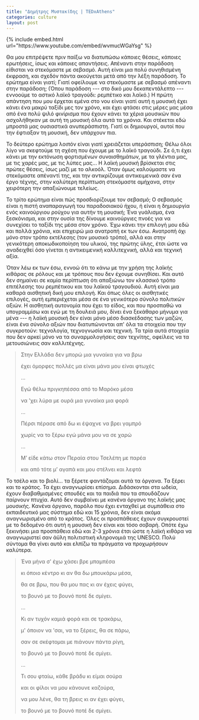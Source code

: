 ```yaml
---
title: "Δημήτρης Μυστακίδης | TEDxAthens"
categories: culture
layout: post
---
```


<div class="large">
{% include embed.html url="https://www.youtube.com/embed/wvmucWGaYsg" %}
</div>

Θα μου επιτρέψετε πριν παίξω να διατυπώσω κάποιες θέσεις, κάποιες ερωτήσεις,
ίσως και κάποιες απαντήσεις. Απέναντι στην παράδοση είθισται να στεκόμαστε με
σεβασμό. Αυτή είναι μια πολύ συνηθισμένη έκφραση, και σχεδόν πάντα ακούγεται
μετά από την λέξη παράδοση. Το ερώτημα είναι γιατί; Γιατί οφείλουμε να στεκόμαστε
με σεβασμό απέναντι στην παράδοση; (Όπου παράδοση --- στο δικό μου δεκαπεντάλεπτο
--- εννοούμε το αστικό λαϊκό τραγούδι: ρεμπέτικο και λαϊκό.) Η πρώτη απάντηση
που μου έρχεται εμένα στο νου είναι γιατί αυτή η μουσική έχει κάνει ένα μακρύ
ταξίδι μες τον χρόνο, και έχει φτάσει στις μέρες μας μέσα από ένα πολύ ψιλό
φινίρισμα που έχουν κάνει τα χέρια μουσικών που ασχολήθηκαν με αυτή τη μουσική
όλα αυτά τα χρόνια. Και στέκεται εδώ μπροστά μας ουσιαστικά ανυπεράσπιστη. Γιατί
οι δημιουργοί, αυτοί που την έφτιαξαν τη μουσική, δεν υπάρχουν πια. 

Το δεύτερο ερώτημα λοιπόν είναι γιατί χρειάζεται υπεράσπιση; Θέλω όλοι λίγο να
σκεφτούμε τη σχέση που έχουμε με το λαϊκό τραγούδι. Σε ό,τι έχει κάνει με την
εκτόνωση φορτισμένων συναισθημάτων, με τα γλέντια μας, με τις χαρές μας, με τις
λύπες μας... Η λαϊκή μουσική βρίσκεται στις πρώτες θέσεις, ίσως μαζί με το
αλκοόλ. Όταν όμως καλούμαστε να στεκόμαστε απέναντί της, και την αντικρίζουμε
αντικειμενικά σαν ένα έργο τέχνης, στην καλύτερη περίπτωση στεκόμαστε αμήχανα,
στην χειρότερη την απαξιώνουμε τελείως.

Το τρίτο ερώτημα είναι πώς προσδιορίζουμε τον σεβασμό; Ο σεβασμός είναι η πιστή
αναπαραγωγή του παραδοσιακού ήχου, ή είναι η δημιουργία ενός καινούργιου ρούχου
για αυτήν τη μουσική; Ένα γυάλισμα, ένα ξεσκόνισμα, και στην ουσία της δίνουμε
καινούργιες πνοές για να συνεχίσει το ταξίδι της μέσα στον χρόνο. Έχω κάνει την
επιλογή μου εδώ και πολλά χρόνια, και επιχειρώ μια ανατροπή εκ των έσω. Ανατροπή
όχι μόνο στον τρόπο εκτέλεσης (τον μουσικό τρόπο), αλλά και στην γενικότερη
αποκωδικοποίηση του υλικού, της πρώτης ύλης, έτσι ώστε να αναδειχθεί όσο γίνεται
η αντικειμενική καλλιτεχνική, αλλά και τεχνική αξία.

Όταν λέω εκ των έσω, εννοώ ότι το κάνω με την χρήση της λαϊκής κιθάρας σε ρόλους
και με τρόπους που δεν έχουμε συνηθίσει. Και αυτό δεν σημαίνει σε καμία
περίπτωση ότι απαξιώνω τον κλασσικό τρόπο επιτέλεσης του ρεμπέτικου και του
λαϊκού τραγουδιού. Αυτή είναι μια καθαρά αισθητική δική μου επιλογή. Και όπως
όλες οι αισθητικές επιλογές, αυτή εμπεριέχεται μέσα σε ένα γενικότερο σύνολο
πολιτικών αξιών. Η αισθητική αυτονομία που έχει το είδος, και που προσπαθώ να
υπογραμμίσω και εγώ με τη δουλειά μου, δίνει ένα ξεκάθαρο μήνυμα για μένα --- η
λαϊκή μουσική δεν είναι μόνο μέσο διασκέδασης των μαζών, είναι ένα σύνολο αξιών
που διατυπώνονται απ' όλα τα στοιχεία που την συγκροτούν: τεχνολογία,
τεχνογνωσία και τεχνική. Τα τρία αυτά στοιχεία που δεν αρκεί μόνο να τα
συναρμολογήσεις σαν τεχνίτης, οφείλεις να τα μετουσιώνεις σαν καλλιτέχνης.

> Στην Ελλάδα δεν μπορώ μια γυναίκα για να βρω
>
> έχει όμορφες πολλές μα είναι μάνα μου είναι φτωχές
>
> ...
>
> Εγώ θέλω πριγκηπέσσα από το Μαρόκο μέσα
>
> να 'χει λύρα με ουρά μια γυναίκα μια φορά
>
> ...
>
> Πέρσι πέρασε από δω κι έψαχνε να βρει γαμπρό
>
> χωρίς να το ξέρω εγώ μάνα μου να σε χαρώ
>
> ...
>
> Μ’ είδε κάτω στον Περαία στου Τσελέπη με παρέα
>
> και από τότε μ’ αγαπά και μου στέλνει και λεφτά

Το τσέλο και το βιολί... τα ξέρετε φαντάζομαι αυτά τα όργανα. Τα ξέρει και το
κράτος. Τα έχει αναγνωρίσει επίσημα. Διδάσκονται στα ωδεία, έχουν διαβαθμισμένες
σπουδές και τα παιδιά που τα σπουδάζουν παίρνουν πτυχία. Αυτό δεν συμβαίνει με
κανένα όργανο της λαϊκής μας μουσικής. Κανένα όργανο, παρόλο που έχει ενταχθεί
με συμπάθεια στο εκπαιδευτικό μας σύστημα εδώ και 15 χρόνια, δεν είναι ακόμα
αναγνωρισμένο από το κράτος. Όλες οι προσπάθειες έχουν συγκρουστεί με το
δεδομένο ότι αυτή η μουσική δεν είναι και τόσο σοβαρή. Οπότε έχω ξεκινήσει μια
προσπάθεια εδώ και 2-3 χρόνια έτσι ώστε η λαϊκή κιθάρα να αναγνωριστεί σαν άϋλη
πολιτιστική κληρονομιά της UNESCO. Πολύ σύντομα θα γίνει αυτό και ελπίζω τα
πράγματα να προχωρήσουν καλύτερα.

> Ένα μήνα σ' έχω χάσει βρε μπαμπέσα
>
> κι όποιο κέντρο κι αν θα δω μπουκάρω μέσα, 
>
> θα σε βρω, που θα μου πας κι αν έχεις φύγει, 
>
> το βουνό με το βουνό ποτέ δε σμίγει.
>
> ...
>
> Κι αν τυχόν καμιά φορά και σε τρακάρω, 
>
> μ' όποιον να 'σαι, να το ξέρεις, θα σε πάρω, 
>
> σαν σε σκέφτομαι με πιάνουν πάντα ρίγη, 
>
> το βουνό με το βουνό ποτέ δε σμίγει.
>
> ...
>
> Τι σου φταίω, κάθε βράδυ κι είμαι σούρα
>
> και οι φίλοι να μου κάνουνε καζούρα, 
>
> να μου λένε, θα τη βρεις κι αν έχει φύγει, 
>
> το βουνό με το βουνό ποτέ δε σμίγει.
